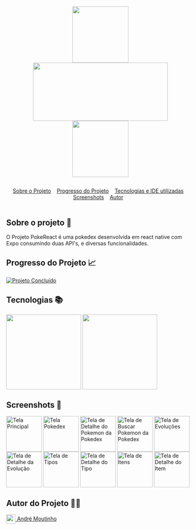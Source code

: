 # <p align=center><img align="center" src="https://i.imgur.com/NEblwlS.png" height="150" width="150"/> <img align="center" src="https://i.imgur.com/AwBtkWQ.png" height="155" width="360"/> <img align="center" src="https://i.imgur.com/DPnkMnP.png" height="150" width="150"/></p>

<div id="inicio" align=center>
  <a href="#sobre">Sobre o Projeto</a>&nbsp;&nbsp;&nbsp;
  <a href="#progresso">Progresso do Projeto</a>&nbsp;&nbsp;&nbsp;  
  <a href="#linguagens">Tecnologias e IDE utilizadas</a>&nbsp;&nbsp;&nbsp;
  <a href="#screenshots">Screenshots</a>&nbsp;&nbsp;&nbsp;
  <a href="#autor">Autor</a>&nbsp;&nbsp;&nbsp; 
</div><br>

<h2 id="sobre">Sobre o projeto 🔎</h2>
<p>O Projeto PokeReact é uma pokedex desenvolvida em react native com Expo consumindo duas API's, e diversas funcionalidades.</p>

<h2 id="progresso">Progresso do Projeto 📈</h2>

<a href="#" title="STATUS"><img src="https://img.shields.io/badge/STATUS-Concluído-green?style=for-the-badge" alt="Projeto Concluído"></a>

<h2 id="linguagens">Tecnologias 📚</h2>

<div style="display: inline_block">
<!-- LOGOS REACT NATIVE -->   
<img align="center" src="https://i.imgur.com/MynGYBF.png" width="200"/>
<!-- LOGO EXPO SNACK -->  
<img align="center" src="https://assets-global.website-files.com/64d4ce10600bd67e51c42838/650d5d9ce364e01cf3cc138f_expo.png" width="200"/> 

<h2 id="screenshots">Screenshots 📸</h2>

<img align="center" title="Tela Principal" src="https://i.imgur.com/xOiJCQ8.png" width="95"/>  
<img align="center" title="Tela Pokedex" src="https://i.imgur.com/FnwYNKX.png" width="95"/>
<img align="center" title="Tela de Detalhe do Pokemon da Pokedex" src="https://i.imgur.com/r6rmCQI.png" width="95"/>
<img align="center" title="Tela de Buscar Pokemon da Pokedex" src="https://i.imgur.com/0PXklgj.png" width="95"/>
<img align="center" title="Tela de Evoluções" src="https://i.imgur.com/rDGWXfe.png" width="95"/>
<img align="center" title="Tela de Detalhe da Evolução" src="https://i.imgur.com/7qDau2q.png" width="95"/>
<img align="center" title="Tela de Tipos" src="https://i.imgur.com/Mt5kuqJ.png" width="95"/>
<img align="center" title="Tela de Detalhe do Tipo" src="https://i.imgur.com/w2TzXpC.png" width="95"/>
<img align="center" title="Tela de Itens" src="https://i.imgur.com/0rnapcN.png" width="95"/>
<img align="center" title="Tela de Detalhe do Item" src="https://i.imgur.com/nMRDl0j.png" width="95"/>

<h2 id="autor">Autor do Projeto 👨‍💼</h2>
<a href="https://github.com/AMoutinho" title="André Moutinho"><img align="center" src="https://i.imgur.com/VN0Vh9S.png" width="25"/> André Moutinho</a>  

